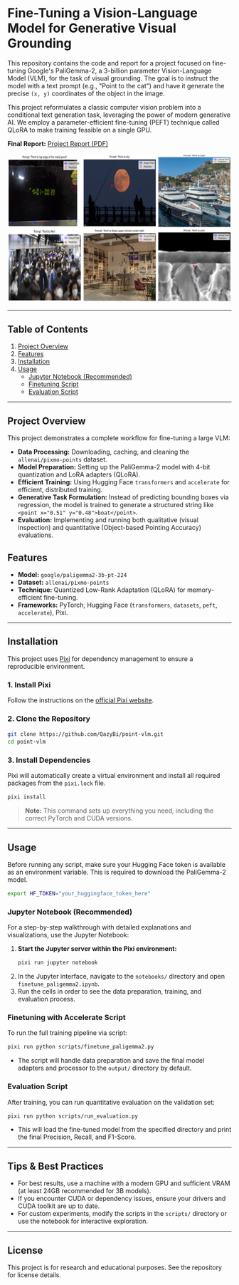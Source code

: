# Fine-Tuning a Vision-Language Model for Generative Visual Grounding

This repository contains the code and report for a project focused on fine-tuning Google's PaliGemma-2, a 3-billion parameter Vision-Language Model (VLM), for the task of visual grounding. The goal is to instruct the model with a text prompt (e.g., "Point to the cat") and have it generate the precise `(x, y)` coordinates of the object in the image.

This project reformulates a classic computer vision problem into a conditional text generation task, leveraging the power of modern generative AI. We employ a parameter-efficient fine-tuning (PEFT) technique called QLoRA to make training feasible on a single GPU.

**Final Report:** [Project Report (PDF)](./report/Kazybek_Askarbek.pdf)

![Qualitative Example](./report/preds.png)

---

## Table of Contents
1. [Project Overview](#project-overview)
2. [Features](#features)
3. [Installation](#installation)
4. [Usage](#usage)
    - [Jupyter Notebook (Recommended)](#jupyter-notebook-recommended)
    - [Finetuning Script](#finetuning-with-accelerate-script)
    - [Evaluation Script](#evaluation-script)

---

## Project Overview

This project demonstrates a complete workflow for fine-tuning a large VLM:
- **Data Processing:** Downloading, caching, and cleaning the `allenai/pixmo-points` dataset.
- **Model Preparation:** Setting up the PaliGemma-2 model with 4-bit quantization and LoRA adapters (QLoRA).
- **Efficient Training:** Using Hugging Face `transformers` and `accelerate` for efficient, distributed training.
- **Generative Task Formulation:** Instead of predicting bounding boxes via regression, the model is trained to generate a structured string like `<point x="0.51" y="0.48">boat</point>`.
- **Evaluation:** Implementing and running both qualitative (visual inspection) and quantitative (Object-based Pointing Accuracy) evaluations.

## Features
- **Model:** `google/paligemma2-3b-pt-224`
- **Dataset:** `allenai/pixmo-points`
- **Technique:** Quantized Low-Rank Adaptation (QLoRA) for memory-efficient fine-tuning.
- **Frameworks:** PyTorch, Hugging Face (`transformers`, `datasets`, `peft`, `accelerate`), Pixi.

---

## Installation

This project uses [Pixi](https://pixi.sh/) for dependency management to ensure a reproducible environment.

### 1. Install Pixi
Follow the instructions on the [official Pixi website](https://pixi.sh/latest/).

### 2. Clone the Repository
```bash
git clone https://github.com/QazyBi/point-vlm.git
cd point-vlm
```

### 3. Install Dependencies
Pixi will automatically create a virtual environment and install all required packages from the `pixi.lock` file.
```bash
pixi install
```
> **Note:** This command sets up everything you need, including the correct PyTorch and CUDA versions.

---

## Usage

Before running any script, make sure your Hugging Face token is available as an environment variable. This is required to download the PaliGemma-2 model.

```bash
export HF_TOKEN="your_huggingface_token_here"
```

### Jupyter Notebook (Recommended)

For a step-by-step walkthrough with detailed explanations and visualizations, use the Jupyter Notebook:

1. **Start the Jupyter server within the Pixi environment:**
    ```bash
    pixi run jupyter notebook
    ```
2. In the Jupyter interface, navigate to the `notebooks/` directory and open `finetune_paligemma2.ipynb`.
3. Run the cells in order to see the data preparation, training, and evaluation process.

### Finetuning with Accelerate Script

To run the full training pipeline via script:

```bash
pixi run python scripts/finetune_paligemma2.py
```

- The script will handle data preparation and save the final model adapters and processor to the `output/` directory by default.

### Evaluation Script

After training, you can run quantitative evaluation on the validation set:

```bash
pixi run python scripts/run_evaluation.py
```

- This will load the fine-tuned model from the specified directory and print the final Precision, Recall, and F1-Score.

---

## Tips & Best Practices
- For best results, use a machine with a modern GPU and sufficient VRAM (at least 24GB recommended for 3B models).
- If you encounter CUDA or dependency issues, ensure your drivers and CUDA toolkit are up to date.
- For custom experiments, modify the scripts in the `scripts/` directory or use the notebook for interactive exploration.

---

## License

This project is for research and educational purposes. See the repository for license details.
